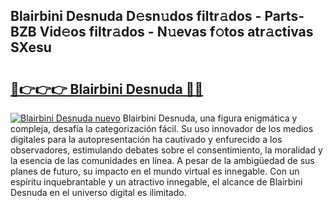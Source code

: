 ## Blairbini Desnuda D𝚎sn𝚞dos filtr𝚊dos - Parts-BZB Vid𝚎os filtr𝚊dos - N𝚞evas f𝚘tos atr𝚊ctivas SXesu

# <h2><a href="http://mb2wzl2.tromn.icu/?c=Blairbini+Desnuda">🔗👉👉👉 Blairbini Desnuda 🔗🔗</a></h2>

[![Blairbini Desnuda nuevo](https://i.imgur.com/pEAQMta.gif)](http://mb2wzl2.tromn.icu/?c=Blairbini+Desnuda)
Blairbini Desnuda, una figura enigmática y compleja, desafía la categorización fácil. Su uso innovador de los medios digitales para la autopresentación ha cautivado y enfurecido a los observadores, estimulando debates sobre el consentimiento, la moralidad y la esencia de las comunidades en línea. A pesar de la ambigüedad de sus planes de futuro, su impacto en el mundo virtual es innegable. Con un espíritu inquebrantable y un atractivo innegable, el alcance de Blairbini Desnuda en el universo digital es ilimitado.
